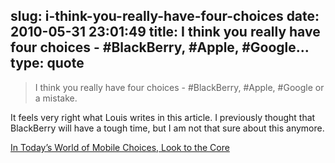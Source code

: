 slug: i-think-you-really-have-four-choices
date: 2010-05-31 23:01:49
title: I think you really have four choices - #BlackBerry, #Apple, #Google...
type: quote
---

> I think you really have four choices - #BlackBerry, #Apple, #Google or a mistake.

It feels very right what Louis writes in this article. I previously thought that BlackBerry will have a tough time, but I am not that sure about this anymore.

 [In Today’s World of Mobile Choices, Look to the Core](http://blog.louisgray.com/2010/05/in-todays-world-of-mobile-choices-look.html)
